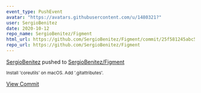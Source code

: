 ```yaml
---
event_type: PushEvent
avatar: "https://avatars.githubusercontent.com/u/1480321?"
user: SergioBenitez
date: 2020-10-12
repo_name: SergioBenitez/Figment
html_url: https://github.com/SergioBenitez/Figment/commit/25f581245abc5f0221fad81a01bfa819ca03cc11
repo_url: https://github.com/SergioBenitez/Figment
---
```


<a href='https://github.com/SergioBenitez' target='_blank'>SergioBenitez</a> pushed to <a href='https://github.com/SergioBenitez/Figment' target='_blank'>SergioBenitez/Figment</a>

<small>Install 'coreutils' on macOS. Add '.gitattributes'.</small>

<a href='https://github.com/SergioBenitez/Figment/commit/25f581245abc5f0221fad81a01bfa819ca03cc11' target='_blank'>View Commit</a>
